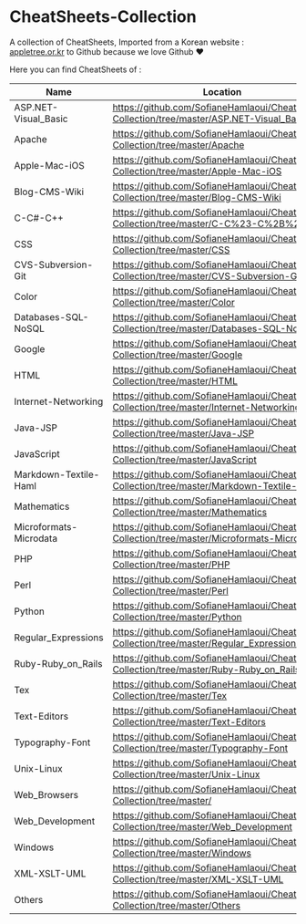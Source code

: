 # CheatSheets-Collection
A collection of CheatSheets, Imported from a Korean website : [appletree.or.kr](https://appletree.or.kr/) to Github because we love Github ♥️

Here you can find CheatSheets of : 

| Name                   | Location                                                                                     |
|------------------------|----------------------------------------------------------------------------------------------|
| ASP.NET-Visual_Basic   | https://github.com/SofianeHamlaoui/CheatSheets-Collection/tree/master/ASP.NET-Visual_Basic   |
| Apache                 | https://github.com/SofianeHamlaoui/CheatSheets-Collection/tree/master/Apache                 |
| Apple-Mac-iOS          | https://github.com/SofianeHamlaoui/CheatSheets-Collection/tree/master/Apple-Mac-iOS          |
| Blog-CMS-Wiki          | https://github.com/SofianeHamlaoui/CheatSheets-Collection/tree/master/Blog-CMS-Wiki          |
| C-C#-C++               | https://github.com/SofianeHamlaoui/CheatSheets-Collection/tree/master/C-C%23-C%2B%2B         |
| CSS                    | https://github.com/SofianeHamlaoui/CheatSheets-Collection/tree/master/CSS                    |
| CVS-Subversion-Git     | https://github.com/SofianeHamlaoui/CheatSheets-Collection/tree/master/CVS-Subversion-Git     |
| Color                  | https://github.com/SofianeHamlaoui/CheatSheets-Collection/tree/master/Color                  |
| Databases-SQL-NoSQL    | https://github.com/SofianeHamlaoui/CheatSheets-Collection/tree/master/Databases-SQL-NoSQL    |
| Google                 | https://github.com/SofianeHamlaoui/CheatSheets-Collection/tree/master/Google                 |
| HTML                   | https://github.com/SofianeHamlaoui/CheatSheets-Collection/tree/master/HTML                   |
| Internet-Networking    | https://github.com/SofianeHamlaoui/CheatSheets-Collection/tree/master/Internet-Networking    |
| Java-JSP               | https://github.com/SofianeHamlaoui/CheatSheets-Collection/tree/master/Java-JSP               |
| JavaScript             | https://github.com/SofianeHamlaoui/CheatSheets-Collection/tree/master/JavaScript             |
| Markdown-Textile-Haml  | https://github.com/SofianeHamlaoui/CheatSheets-Collection/tree/master/Markdown-Textile-Haml  |
| Mathematics            | https://github.com/SofianeHamlaoui/CheatSheets-Collection/tree/master/Mathematics            |
| Microformats-Microdata | https://github.com/SofianeHamlaoui/CheatSheets-Collection/tree/master/Microformats-Microdata |
| PHP                    | https://github.com/SofianeHamlaoui/CheatSheets-Collection/tree/master/PHP                    |
| Perl                   | https://github.com/SofianeHamlaoui/CheatSheets-Collection/tree/master/Perl                   |
| Python                 | https://github.com/SofianeHamlaoui/CheatSheets-Collection/tree/master/Python                 |
| Regular_Expressions    | https://github.com/SofianeHamlaoui/CheatSheets-Collection/tree/master/Regular_Expressions    |
| Ruby-Ruby_on_Rails     | https://github.com/SofianeHamlaoui/CheatSheets-Collection/tree/master/Ruby-Ruby_on_Rails     |
| Tex                    | https://github.com/SofianeHamlaoui/CheatSheets-Collection/tree/master/Tex                    |
| Text-Editors           | https://github.com/SofianeHamlaoui/CheatSheets-Collection/tree/master/Text-Editors           |
| Typography-Font        | https://github.com/SofianeHamlaoui/CheatSheets-Collection/tree/master/Typography-Font        |
| Unix-Linux             | https://github.com/SofianeHamlaoui/CheatSheets-Collection/tree/master/Unix-Linux             |
| Web_Browsers           | https://github.com/SofianeHamlaoui/CheatSheets-Collection/tree/master/                       |
| Web_Development        | https://github.com/SofianeHamlaoui/CheatSheets-Collection/tree/master/Web_Development        |
| Windows                | https://github.com/SofianeHamlaoui/CheatSheets-Collection/tree/master/Windows                |
| XML-XSLT-UML           | https://github.com/SofianeHamlaoui/CheatSheets-Collection/tree/master/XML-XSLT-UML           |
| Others                 | https://github.com/SofianeHamlaoui/CheatSheets-Collection/tree/master/Others                 |

